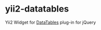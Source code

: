 yii2-datatables
===============

Yii2 Widget for [DataTables](https://github.com/DataTables/DataTables) plug-in for jQuery
